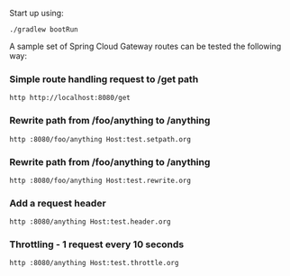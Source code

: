 Start up using:

```
./gradlew bootRun
```

A sample set of Spring Cloud Gateway routes can be tested the following way:

### Simple route handling request to /get path

```
http http://localhost:8080/get
```

### Rewrite path from /foo/anything to /anything
```
http :8080/foo/anything Host:test.setpath.org
```
### Rewrite path from /foo/anything to /anything

```
http :8080/foo/anything Host:test.rewrite.org
```

### Add a request header
```
http :8080/anything Host:test.header.org
```
### Throttling - 1 request every 10 seconds

```
http :8080/anything Host:test.throttle.org
```